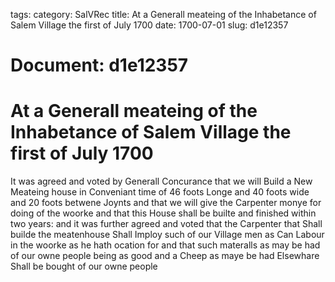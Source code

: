 tags: 
category: SalVRec
title: At a Generall meateing of the Inhabetance of Salem Village the first of July 1700
date: 1700-07-01
slug: d1e12357




# Document: d1e12357


# At a Generall meateing of the Inhabetance of Salem Village the first of July 1700 

It was agreed and voted by Generall Concurance that we will Build a New Meateing house in Conveniant time of 46 foots Longe and 40 foots wide and 20 foots betwene Joynts and that we will give the Carpenter monye for doing of the woorke and that this House shall be builte and finished within two years: and it was further agreed and voted that the Carpenter that Shall builde the meatenhouse Shall Imploy such of our Village men as Can Labour in the woorke as he hath ocation for and that such materalls as may be had of our owne people being as good and a Cheep as maye be had Elsewhare Shall be bought of our owne people
